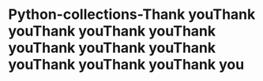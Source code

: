 # Python-collections-Thank youThank youThank youThank youThank youThank youThank youThank youThank youThank youThank you